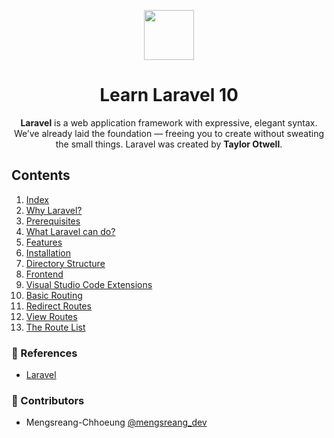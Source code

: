 <p align="center">
  <img width="80" src="https://upload.wikimedia.org/wikipedia/commons/thumb/9/9a/Laravel.svg/1969px-Laravel.svg.png">
</p>

<h1 align="center">Learn Laravel 10</h1>

<p align="center">
  <b>Laravel</b> is a web application framework with expressive, elegant syntax. We’ve already laid the foundation — freeing you to create without sweating the small things. Laravel was created by <b>Taylor Otwell</b>.
</p>

## Contents

1. [Index](./01-index.md)
2. [Why Laravel?](./02-why-laravel.md)
3. [Prerequisites](./03-prerequisites.md)
4. [What Laravel can do?](./04-what-laravel-can-do.md)
5. [Features](./05-features.md)
6. [Installation](./06-installation.md)
7. [Directory Structure](./07-directory-structure.md)
8. [Frontend](./08-frontend.md)
9. [Visual Studio Code Extensions](./09-vsc-extensions.md)
10. [Basic Routing](./10-basic-routing.md)
11. [Redirect Routes](./11-redirect-routes.md)
12. [View Routes](./12-view-routes.md)
13. [The Route List](./13-the-route-list.md)

### 📜 References

- [Laravel](https://laravel.com/docs/10.x)

### 🤝 Contributors

- Mengsreang-Chhoeung [@mengsreang_dev](https://twitter.com/mengsreang_dev)
